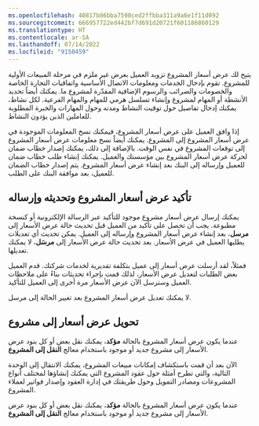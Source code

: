 ```yaml
---
ms.openlocfilehash: 40817b86bba7590ced2ffbba311a9a6e1f11d092
ms.sourcegitcommit: 666957722ed442bf7d691d20721f601186860129
ms.translationtype: HT
ms.contentlocale: ar-SA
ms.lasthandoff: 07/14/2022
ms.locfileid: "9150459"
---
```

يتيح لك عرض أسعار المشروع تزويد العميل بعرض غير ملزم في مرحلة المبيعات الأولية للمشروع. تقوم بإدخال الخدمات ومعلومات الاتصال الأساسية واتفاقيات التجارة الخاصة والخصومات والضرائب والرسوم الإضافية المقدّرة لمشروع ما. يمكنك أيضاً تحديد الأنشطة أو المهام لمشروع وإنشاء تسلسل هرمي للمهام والمهام الفرعية. لكل نشاط، يمكنك إدخال تفاصيل حول توقيت النشاط ومدته وحول المهارات والخبرة المطلوبة للعاملين الذين يؤدون النشاط.

إذا وافق العميل على عرض أسعار المشروع، فيمكنك نسخ المعلومات الموجودة في عرض أسعار المشروع إلى المشروع. يمكنك أيضاً نسخ معلومات عرض أسعار المشروع إلى توقعات المشروع في نفس الوقت. بالإضافة إلى ذلك، يمكنك إصدار خطاب ضمان لحركة عرض أسعار المشروع بين مؤسستك والعميل. يمكنك إنشاء طلب خطاب ضمان للعميل وإرساله إلى البنك بعد إنشاء عرض أسعار المشروع. يتم إصدار خطاب الضمان للعميل، بعد موافقة البنك على الطلب.

## <a name="confirm-update-and-send-a-project-quotation"></a>تأكيد عرض أسعار المشروع وتحديثه وإرساله

يمكنك إرسال عرض أسعار مشروع موجود للتأكيد عبر الرسالة الإلكترونية أو كنسخة مطبوعة. يجب أن تحصل على تأكيد من العميل قبل تحديث حالة عرض الأسعار إلى **مرسل**، بعد إنشاء عرض أسعار المشروع وإرساله إلى العميل. يمكن تحديث أي تعديلات يطلبها العميل في عرض الأسعار. بعد تحديث حالة عرض الأسعار إلى **مرسَل**، لا يمكنك تعديلها. 

فمثلاً، لقد أرسلت عرض أسعار إلى عميل بتكلفة تقديرية لخدمات شركتك. قدم العميل بعض الطلبات لتعديل عرض الأسعار، لذلك قمت بإجراء تحديثات بناءً على ملاحظات العميل وسترسل الآن عرض الأسعار مرة أخرى إلى العميل للتأكيد.

لا يمكنك تعديل عرض أسعار المشروع بعد تغيير الحالة إلى مرسل.

## <a name="transfer-a-quotation-to-a-project"></a>تحويل عرض أسعار إلى مشروع

عندما يكون عرض أسعار المشروع بالحالة **مؤكد**، يمكنك نقل بعض أو كل بنود عرض الأسعار إلى مشروع جديد أو موجود باستخدام معالج **النقل إلى المشروع**.

الآن بعد أن قمت باستكشاف إمكانات مبيعات المشروع، يمكنك الانتقال إلى الوحدة التالية، والتي تطرح أمثلة حول عقود المشروع التي يمكنك إنشاؤها لمختلف أنواع المشروعات ومصادر التمويل وحول طريقتك في إدارة العقود وإصدار فواتير لعملاء المشروع.

عندما يكون عرض أسعار المشروع بالحالة **مؤكد**، يمكنك نقل بعض أو كل بنود عرض الأسعار إلى مشروع جديد أو موجود باستخدام معالج **النقل إلى المشروع**.
